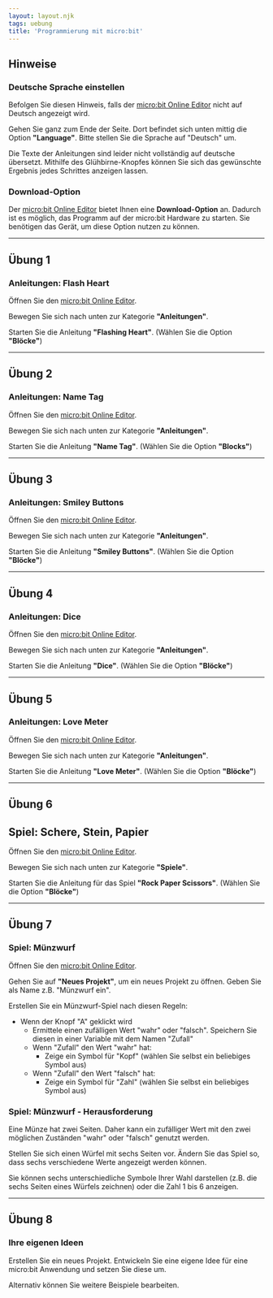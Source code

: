 ```yaml
---
layout: layout.njk
tags: uebung
title: 'Programmierung mit micro:bit'
---
```


## Hinweise

### Deutsche Sprache einstellen

Befolgen Sie diesen Hinweis, falls der [micro:bit Online Editor](https://makecode.microbit.org/) nicht auf Deutsch angezeigt wird.

Gehen Sie ganz zum Ende der Seite. Dort befindet sich unten mittig die Option **"Language"**. Bitte stellen Sie die Sprache auf "Deutsch" um.

Die Texte der Anleitungen sind leider nicht vollständig auf deutsche übersetzt. Mithilfe des Glühbirne-Knopfes können Sie sich das gewünschte Ergebnis jedes Schrittes anzeigen lassen.

### Download-Option

Der [micro:bit Online Editor](https://makecode.microbit.org/) bietet Ihnen eine **Download-Option** an. Dadurch ist es möglich, das Programm auf der micro:bit Hardware zu starten. Sie benötigen das Gerät, um diese Option nutzen zu können.

---

## Übung 1

### Anleitungen: Flash Heart

Öffnen Sie den [micro:bit Online Editor](https://makecode.microbit.org/).

Bewegen Sie sich nach unten zur Kategorie **"Anleitungen"**.

Starten Sie die Anleitung **"Flashing Heart"**. (Wählen Sie die Option **"Blöcke"**)

---

## Übung 2

### Anleitungen: Name Tag

Öffnen Sie den [micro:bit Online Editor](https://makecode.microbit.org/).

Bewegen Sie sich nach unten zur Kategorie **"Anleitungen"**.

Starten Sie die Anleitung **"Name Tag"**. (Wählen Sie die Option **"Blocks"**)

---

## Übung 3

### Anleitungen: Smiley Buttons

Öffnen Sie den [micro:bit Online Editor](https://makecode.microbit.org/).

Bewegen Sie sich nach unten zur Kategorie **"Anleitungen"**.

Starten Sie die Anleitung **"Smiley Buttons"**. (Wählen Sie die Option **"Blöcke"**)

---

## Übung 4

### Anleitungen: Dice

Öffnen Sie den [micro:bit Online Editor](https://makecode.microbit.org/).

Bewegen Sie sich nach unten zur Kategorie **"Anleitungen"**.

Starten Sie die Anleitung **"Dice"**. (Wählen Sie die Option **"Blöcke"**)

---

## Übung 5

### Anleitungen: Love Meter

Öffnen Sie den [micro:bit Online Editor](https://makecode.microbit.org/).

Bewegen Sie sich nach unten zur Kategorie **"Anleitungen"**.

Starten Sie die Anleitung **"Love Meter"**. (Wählen Sie die Option **"Blöcke"**)

---

## Übung 6

## Spiel: Schere, Stein, Papier

Öffnen Sie den [micro:bit Online Editor](https://makecode.microbit.org/).

Bewegen Sie sich nach unten zur Kategorie **"Spiele"**.

Starten Sie die Anleitung für das Spiel **"Rock Paper Scissors"**. (Wählen Sie die Option **"Blöcke"**)

---

## Übung 7

### Spiel: Münzwurf

Öffnen Sie den [micro:bit Online Editor](https://makecode.microbit.org/).

Gehen Sie auf **"Neues Projekt"**, um ein neues Projekt zu öffnen. Geben Sie als Name z.B. "Münzwurf ein".

Erstellen Sie ein Münzwurf-Spiel nach diesen Regeln:

- Wenn der Knopf "A" geklickt wird
  - Ermittele einen zufälligen Wert "wahr" oder "falsch". Speichern Sie diesen in einer Variable mit dem Namen "Zufall"
  - Wenn "Zufall" den Wert "wahr" hat:
    - Zeige ein Symbol für "Kopf" (wählen Sie selbst ein beliebiges Symbol aus)
  - Wenn "Zufall" den Wert "falsch" hat:
    - Zeige ein Symbol für "Zahl" (wählen Sie selbst ein beliebiges Symbol aus)

### Spiel: Münzwurf - Herausforderung

Eine Münze hat zwei Seiten. Daher kann ein zufälliger Wert mit den zwei möglichen Zuständen "wahr" oder "falsch" genutzt werden.

Stellen Sie sich einen Würfel mit sechs Seiten vor. Ändern Sie das Spiel so, dass sechs verschiedene Werte angezeigt werden können.

Sie können sechs unterschiedliche Symbole Ihrer Wahl darstellen (z.B. die sechs Seiten eines Würfels zeichnen) oder die Zahl 1 bis 6 anzeigen.

---

## Übung 8

### Ihre eigenen Ideen

Erstellen Sie ein neues Projekt. Entwickeln Sie eine eigene Idee für eine micro:bit Anwendung und setzen Sie diese um.

Alternativ können Sie weitere Beispiele bearbeiten.
